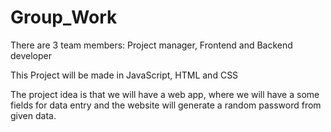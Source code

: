 # Group_Work
There are 3 team members: Project manager, Frontend and Backend developer

This Project will be made in JavaScript, HTML and CSS

The project idea is that we will have a web app, where we will have a some fields for data entry and the website will generate a random password from given data.
